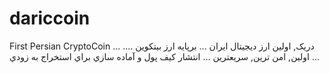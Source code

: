 # dariccoin
First Persian CryptoCoin
...
دريک, اولين ارز ديجيتال ايران
...
برپايه ارز بيتکوين
....
اولين, امن ترين, سريعترين
...
انتشار کيف پول و آماده سازي براي استخراج به زودي
...
